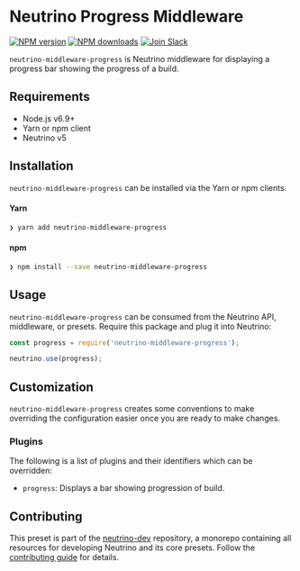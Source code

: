 # Neutrino Progress Middleware
[![NPM version][npm-image]][npm-url] [![NPM downloads][npm-downloads]][npm-url] [![Join Slack][slack-image]][slack-url]

`neutrino-middleware-progress` is Neutrino middleware for displaying a progress bar showing the progress of a build.

## Requirements

- Node.js v6.9+
- Yarn or npm client
- Neutrino v5

## Installation

`neutrino-middleware-progress` can be installed via the Yarn or npm clients.

#### Yarn

```bash
❯ yarn add neutrino-middleware-progress
```

#### npm

```bash
❯ npm install --save neutrino-middleware-progress
```

## Usage

`neutrino-middleware-progress` can be consumed from the Neutrino API, middleware, or presets. Require this package
and plug it into Neutrino:

```js
const progress = require('neutrino-middleware-progress');

neutrino.use(progress);
```

## Customization

`neutrino-middleware-progress` creates some conventions to make overriding the configuration easier once you are ready to
make changes.

### Plugins

The following is a list of plugins and their identifiers which can be overridden:

- `progress`: Displays a bar showing progression of build.

## Contributing

This preset is part of the [neutrino-dev](https://github.com/mozilla-neutrino/neutrino-dev) repository, a monorepo
containing all resources for developing Neutrino and its core presets. Follow the
[contributing guide](../../contributing/README.md) for details.

[npm-image]: https://img.shields.io/npm/v/neutrino-middleware-progress.svg
[npm-downloads]: https://img.shields.io/npm/dt/neutrino-middleware-progress.svg
[npm-url]: https://npmjs.org/package/neutrino-middleware-progress
[slack-image]: https://neutrino-slack.herokuapp.com/badge.svg
[slack-url]: https://neutrino-slack.herokuapp.com/

